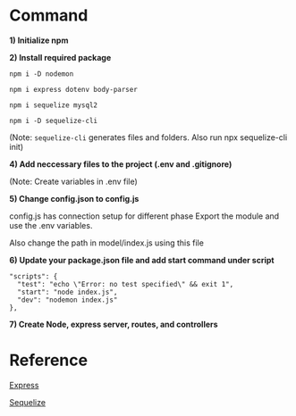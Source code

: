 # Command

**1) Initialize npm**

**2) Install required package**

    npm i -D nodemon

    npm i express dotenv body-parser

    npm i sequelize mysql2

    npm i -D sequelize-cli

(Note: `sequelize-cli` generates files and folders. Also run npx sequelize-cli init) 

**4) Add neccessary files to the project (.env and .gitignore)**

(Note: Create variables in .env file)

**5) Change config.json to config.js** 

config.js has connection setup for different phase
Export the module and use the .env variables.

Also change the path in model/index.js using this file

**6) Update your package.json file and add start command under script**

    "scripts": {
      "test": "echo \"Error: no test specified\" && exit 1",
      "start": "node index.js",
      "dev": "nodemon index.js"
    },

**7) Create Node, express server, routes, and controllers**


# Reference

[Express](https://expressjs.com/en/4x/api)

[Sequelize](https://sequelize.org/docs/v6/)
